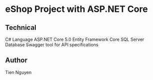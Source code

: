 # eShop Project with ASP.NET Core

## Technical
C# Language
ASP.NET Core 5.0
Entity Framework Core 
SQL Server Database
Swagger tool for API specifications

## Author
Tien Nguyen

